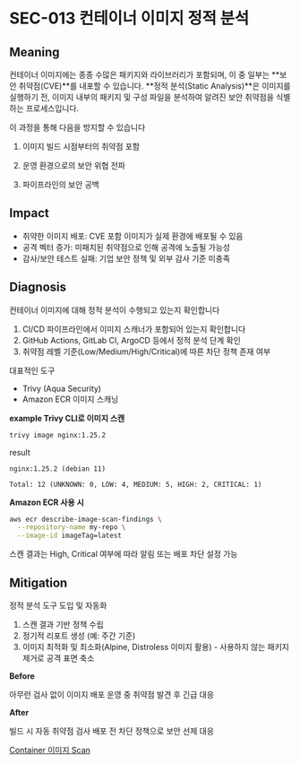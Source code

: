 # SEC-013 컨테이너 이미지 정적 분석

## Meaning
컨테이너 이미지에는 종종 수많은 패키지와 라이브러리가 포함되며, 이 중 일부는 **보안 취약점(CVE)**를 내포할 수 있습니다.
**정적 분석(Static Analysis)**은 이미지를 실행하기 전, 이미지 내부의 패키지 및 구성 파일을 분석하여 알려진 보안 취약점을 식별하는 프로세스입니다.

이 과정을 통해 다음을 방지할 수 있습니다

1. 이미지 빌드 시점부터의 취약점 포함

2. 운영 환경으로의 보안 위협 전파

3. 파이프라인의 보안 공백
## Impact
- 취약한 이미지 배포: CVE 포함 이미지가 실제 환경에 배포될 수 있음
- 공격 벡터 증가: 미패치된 취약점으로 인해 공격에 노출될 가능성
- 감사/보안 테스트 실패: 기업 보안 정책 및 외부 감사 기준 미충족

## Diagnosis
컨테이너 이미지에 대해 정적 분석이 수행되고 있는지 확인합니다

1. CI/CD 파이프라인에서 이미지 스캐너가 포함되어 있는지 확인합니다
2. GitHub Actions, GitLab CI, ArgoCD 등에서 정적 분석 단계 확인
3. 취약점 레벨 기준(Low/Medium/High/Critical)에 따른 차단 정책 존재 여부

대표적인 도구
- Trivy (Aqua Security)
- Amazon ECR 이미지 스캐닝

**example Trivy CLI로 이미지 스캔**
```bash
trivy image nginx:1.25.2
```

result
```text
nginx:1.25.2 (debian 11)

Total: 12 (UNKNOWN: 0, LOW: 4, MEDIUM: 5, HIGH: 2, CRITICAL: 1)
```

**Amazon ECR 사용 시**

```bash
aws ecr describe-image-scan-findings \
  --repository-name my-repo \
  --image-id imageTag=latest
```
스캔 결과는 High, Critical 여부에 따라 알림 또는 배포 차단 설정 가능

## Mitigation
정적 분석 도구 도입 및 자동화

1. 스캔 결과 기반 정책 수립
2. 정기적 리포트 생성 (예: 주간 기준)
3. 이미지 최적화 및 최소화(Alpine, Distroless 이미지 활용) - 사용하지 않는 패키지 제거로 공격 표면 축소

**Before**

아무런 검사 없이 이미지 배포
운영 중 취약점 발견 후 긴급 대응

**After**

빌드 시 자동 취약점 검사
배포 전 차단 정책으로 보안 선제 대응

[Container 이미지 Scan](https://docs.aws.amazon.com/ko_kr/eks/latest/best-practices/windows-images.html)